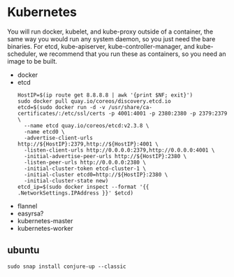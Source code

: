 # Kubernetes

You will run docker, kubelet, and kube-proxy outside of a container, the same
way you would run any system daemon, so you just need the bare binaries. For
etcd, kube-apiserver, kube-controller-manager, and kube-scheduler, we recommend
that you run these as containers, so you need an image to be built.

* docker
* etcd
    ```
    HostIP=$(ip route get 8.8.8.8 | awk '{print $NF; exit}')
    sudo docker pull quay.io/coreos/discovery.etcd.io
    etcd=$(sudo docker run -d -v /usr/share/ca-certificates/:/etc/ssl/certs -p 4001:4001 -p 2380:2380 -p 2379:2379 \
      --name etcd quay.io/coreos/etcd:v2.3.8 \
      -name etcd0 \
      -advertise-client-urls http://${HostIP}:2379,http://${HostIP}:4001 \
      -listen-client-urls http://0.0.0.0:2379,http://0.0.0.0:4001 \
      -initial-advertise-peer-urls http://${HostIP}:2380 \
      -listen-peer-urls http://0.0.0.0:2380 \
      -initial-cluster-token etcd-cluster-1 \
      -initial-cluster etcd0=http://${HostIP}:2380 \
      -initial-cluster-state new)
    etcd_ip=$(sudo docker inspect --format '{{ .NetworkSettings.IPAddress }}' $etcd)
    ```
* flannel
* easyrsa?
* kubernetes-master
* kubernetes-worker

## ubuntu

```
sudo snap install conjure-up --classic
```




